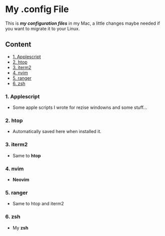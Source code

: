 <h1>My .config File</h1>

This is ***my configuration files*** in my Mac, a little changes maybe needed if you want to migrate it to your Linux.

<h2 id="2">Content</h2>

- [1. Applescript](#3) 
- [2. htop](#4) 
- [3. iterm2](#5) 
- [4. nvim](#6) 
- [5. ranger](#7) 
- [6. zsh](#8) 

<h3 id="3">1. Applescript</h3>

- Some apple scripts I wrote for rezise windowns and some stuff...


<h3 id="4">2. htop</h3>

- Automatically saved here when installed it.

<h3 id="5">3. iterm2</h3>

- Same to **htop**

<h3 id="6">4. nvim</h3>

- **Neovim**

<h3 id="7">5. ranger</h3>

- Same to htop and iterm2

<h3 id="8">6. zsh</h3>

- My **zsh**

